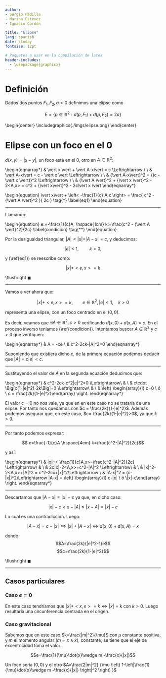 ```yaml
---
author:
- Sergio Padilla
- Marina Estévez
- Ignacio Cordón

title: "Elipse"
lang: spanish
date: \today
fontsize: 12pt

# Paquetes a usar en la compilación de latex
header-includes:
  - \usepackage{graphicx}
---
```

      
# Definición

Dados dos puntos $F_1, F_2, a>0$ definimos una elipse como

$$E=\left\{p\in \mathbb{R}^2 : d(p,F_1) + d(p,F_2) = 2a\right\}$$
    
\begin{center}
    \includegraphics{./imgs/elipse.png}
\end{center}


# Elipse con un foco en el 0

$d(x,y) = |x-y|$, un foco está en el $0$, otro en $A\in \mathbb{R}^2$:

\begin{eqnarray*}
    & \vert x \vert + \vert A-x\vert = c \Leftrightarrow \\
    \\
    & \vert A-x\vert = c - \vert x \vert \Leftrightarrow \\
    \\
    & {\vert A-x\vert}^2 = {(c - \vert x \vert)}^2 \Leftrightarrow \\
    \\
    & {\vert A \vert}^2 + {\vert x \vert}^2 - 2<A,x> = c^2 + {\vert x\vert}^2 - 2c\vert x \vert
\end{eqnarray*}    

\begin{equation}
    \vert x\vert + \left< -\frac{1}{c} A,x \right> = \frac{ c^2 - {\vert A \vert}^2 }{ 2c }
    \tag{$*$}
    \label{eq1}
\end{equation}

*********

Llamando:

\begin{equation}
    e:=-\frac{1}{c}A, \hspace{1cm} k:=\frac{c^2 - {\vert A \vert}^2}{2c}
    \label{condicion}
    \tag{$**$}
\end{equation}

Por la desigualdad triangular, $\vert A\vert < \vert x\vert + \vert A-x\vert = c$, y deducimos:

$$ \vert e\vert < 1, \hspace{1cm} k>0,$$

y (\ref{eq1}) se reescribe como:

$$ \vert x\vert + <e,x> = k $$


\flushright  $\blacksquare$

*********

Vamos a ver ahora que:

$$ \vert x\vert + <e,x> = k, \qquad e\in\mathbb{R}^2, |e|<1, \quad k>0 $$

representa una elipse, con un foco centrado en el $(0,0)$. 

Es decir, veamos que $\exists A\in \mathbb{R}^2, c>0$ verificando $d(x,0) + d(x,A) = c$. En el proceso inverso teníamos (\ref{condicion}). Intentamos buscar $A\in \mathbb{R}^2$ y $c>0$ que verifiquen:

\begin{eqnarray*}
    &    A = -ce \\
    &   c^2-2ck-|A|^2=0
\end{eqnarray*}

Suponiendo que existiera dicho $c$, de la primera ecuación podemos deducir que $|A| = c|e| < c$.

*********

Sustituyendo el valor de $A$ en la segunda ecuación deducimos que:

\begin{eqnarray*}
    & c^2-2ck-c^2|e|^2=0 \Leftrightarrow\\
    & \\
    & c\cdot \Big[c(1-|e|^2)-2k\Big]=0 \Leftrightarrow\\
    & \\
    & \left\{ \begin{array}{l}  c=0 \\ ó \\ c = \frac{2k}{1-|e|^2}\end{array} \right.
\end{eqnarray*}


El valor $c=0$ no nos vale, ya que en en este caso no se trataría de una elipse. Por tanto nos quedamos con $c = \frac{2k}{1-|e|^2}$. Además podemos asegurar que, en este caso, $c= \frac{2k}{1-|e|^2}>0$, ya que $k>0$. 

*********

Por tanto podemos expresar:

$$ e=\frac{-1}{c}A \hspace{4em} k=\frac{c^2-|A|^2}{2c}$$

y así:

\begin{eqnarray*}
    & |x|+<-\frac{1}{c}A,x>=\frac{c^2-|A|^2}{2c} \Leftrightarrow\\
    & \\
    & 2c|x|-2<A,x>=c^2-|A|^2 \Leftrightarrow\\
    & \\
    & |x|^2-2<A,x>+|A|^2 = c^2-2cx+|x|^2\Leftrightarrow \\
    & |A-x|^2 = (c-|x|)^2\Leftrightarrow 
    |A-x| = \left\{ \begin{array}{l}  c-|x| \\ ó \\|x|-c\end{array} \right.
\end{eqnarray*}    

*********

Descartamos que  $|A-x| = |x| -c$ ya que, en dicho caso:

$$|x|-c<x-|A|\leqslant |x-A| = |x|-c$$

Lo cual es una contradicción. Luego:

$$|A-x| = c-|x| \Leftrightarrow |x|+|A-x| \Leftrightarrow d(x,0)+d(x,A)=x$$ 

donde $$A=\frac{2k}{|e|^2-1}e$$  $$c=\frac{2k}{1-|e|^2}$$

\flushright $\blacksquare$


*********

## Casos particulares
### Caso $e=0$

En este caso tendríamos que $|x|+<x,e>=k \Leftrightarrow |x|=k$ con $k>0$. Luego resultaría una circunferencia centrada en el origen.

### Caso gravitacional

Sabemos que en este caso $k=\frac{|m|^2}{\mu}$ con $\mu$ constante positiva, y $m$ el momento angular ($m=x\wedge \dot{x}$), constante, se tiene que el eje de excentricidad toma el valor:

$$e=\frac{1}{\mu}\dot{x}\wedge m -\frac{x}{|x|}$$

Un foco sería $(0,0)$ y el otro $A=\frac{2|m|^2}
    {\mu \left(
            1-\left|\frac{1}{\mu}\dot{x}\wedge m -\frac{x}{|x|}
        \right|^2 \right) 
    }$


